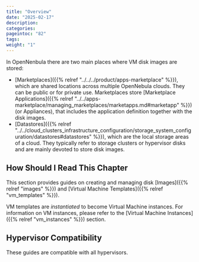 ```yaml
---
title: "Overview"
date: "2025-02-17"
description:
categories:
pageintoc: "82"
tags:
weight: "1"
---
```


<a id="storage-overview"></a>

<!--# Overview -->

In OpenNenbula there are two main places where VM disk images are stored:

* [Marketplaces]({{% relref "../../../product/apps-marketplace" %}}), which are shared locations across multiple OpenNebula clouds. They can be public or for private use. Marketplaces store [Marketplace Applications]({{% relref "../../apps-marketplace/managing_marketplaces/marketapps.md#marketapp" %}}) (or Appliances), that includes the application definition together with the disk images.
* [Datastores]({{% relref "../../cloud_clusters_infrastructure_configuration/storage_system_configuration/datastores#datastores" %}}), which are the local storage areas of a cloud. They typically refer to storage clusters or hypervisor disks and are mainly devoted to store disk images.

## How Should I Read This Chapter

This section provides guides on creating and managing disk [Images]({{% relref "images" %}}) and [Virtual Machine Templates]({{% relref "vm_templates" %}}).

VM templates are _instantiated_ to become Virtual Machine instances. For information on VM instances, please refer to the [Virtual Machine Instances]({{% relref "vm_instances" %}}) section.



## Hypervisor Compatibility

These guides are compatible with all hypervisors.
